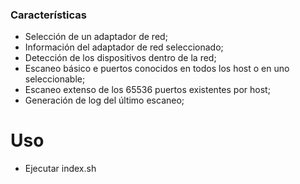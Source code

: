 ### Características

- Selección de un adaptador de red;
- Información del adaptador de red seleccionado;
- Detección de los dispositivos dentro de la red;
- Escaneo básico e puertos conocidos en todos los host o en uno seleccionable;
- Escaneo extenso de los 65536 puertos existentes por host;
- Generación de log del último escaneo;


# Uso
- Ejecutar index.sh

